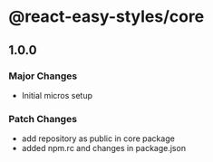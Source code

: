 # @react-easy-styles/core

## 1.0.0

### Major Changes

- Initial micros setup

### Patch Changes

- add repository as public in core package
- added npm.rc and changes in package.json
